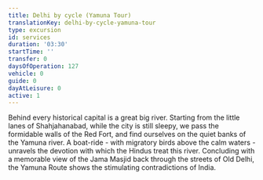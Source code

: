 ```yaml
---
title: Delhi by cycle (Yamuna Tour)
translationKey: delhi-by-cycle-yamuna-tour
type: excursion
id: services
duration: '03:30'
startTime: ''
transfer: 0
daysOfOperation: 127
vehicle: 0
guide: 0
dayAtLeisure: 0
active: 1
---
```

Behind every historical capital is a great big river. Starting from the little lanes of Shahjahanabad, while the city is still sleepy, we pass the formidable walls of the Red Fort, and find ourselves on the quiet banks of the Yamuna river. A boat-ride - with migratory birds above the calm waters - unravels the devotion with which the Hindus treat this river. Concluding with a memorable view of the Jama Masjid back through the streets of Old Delhi, the Yamuna Route shows the stimulating contradictions of India.